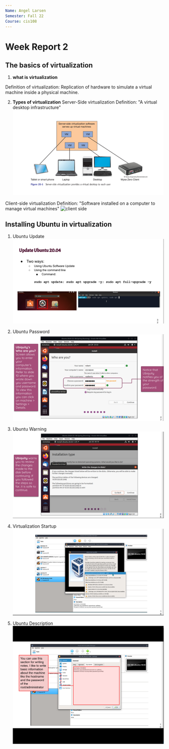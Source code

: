 ```yaml
---
Name: Angel Larsen
Semester: Fall 22
Course: cis108
---
```


# Week Report 2

## The basics of virtualization

1. **what is virtualization**

Definition of virtualization: Replication of hardware to simulate a virtual machine inside a physical machine.

2. **Types of virtualization**
Server-Side virtualization
Definition: "A virtual desktop infrastructure"
![server side](serverside.png)

Client-side virtualization
Definition: "Software installed on a computer to manage virtual machines"
![client side](clinetside.png)

## Installing Ubuntu in virtualization 
1. Ubuntu Update
![update ubuntu](image1.png)

2. Ubuntu Password
![Password](image2.png)

3. Ubuntu Warning 
![Warning](image3.png)

4. Virtualization Startup
![Startup](image4.png)

5. Ubuntu Description
![Description](image5.png)